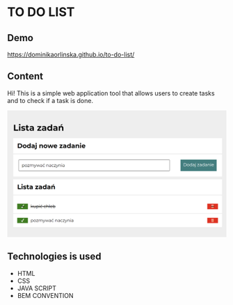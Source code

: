 # TO DO LIST
## Demo
https://dominikaorlinska.github.io/to-do-list/
## Content
Hi! This is a simple web application tool that allows users to create tasks and to check if a task is done.

![to-do-list](https://github.com/DominikaOrlinska/to-do-list/blob/main/images/to-do-list.png?raw=true)
## Technologies is used

- HTML
- CSS
- JAVA SCRIPT
- BEM CONVENTION
